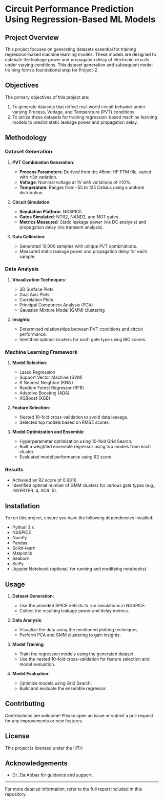 # Circuit Performance Prediction Using Regression-Based ML Models

## Project Overview

This project focuses on generating datasets essential for training regression-based machine learning models. These models are designed to estimate the leakage power and propagation delay of electronic circuits under varying conditions. This dataset generation and subsequent model training form a foundational step for Project-2.

## Objectives

The primary objectives of this project are:
1. To generate datasets that reflect real-world circuit behavior under varying Process, Voltage, and Temperature (PVT) conditions.
2. To utilize these datasets for training regression-based machine learning models to predict static leakage power and propagation delay.

## Methodology

### Dataset Generation

1. **PVT Combination Generation**:
   - **Process Parameters**: Derived from the 45nm-HP PTM file, varied with ±3σ variation.
   - **Voltage**: Nominal voltage at 1V with variations of ±10%.
   - **Temperature**: Ranges from -55 to 125 Celsius using a uniform distribution.

2. **Circuit Simulation**:
   - **Simulation Platform**: NGSPICE.
   - **Gates Simulated**: NOR2, NAND2, and NOT gates.
   - **Metrics Measured**: Static leakage power (via DC analysis) and propagation delay (via transient analysis).

3. **Data Collection**:
   - Generated 10,000 samples with unique PVT combinations.
   - Measured static leakage power and propagation delay for each sample.

### Data Analysis

1. **Visualization Techniques**:
   - 3D Surface Plots
   - Dual Axis Plots
   - Correlation Plots
   - Principal Component Analysis (PCA)
   - Gaussian Mixture Model (GMM) clustering

2. **Insights**:
   - Determined relationships between PVT conditions and circuit performance.
   - Identified optimal clusters for each gate type using BIC scores.

### Machine Learning Framework

1. **Model Selection**:
   - Lasso Regression
   - Support Vector Machine (SVM)
   - K Nearest Neighbor (KNN)
   - Random Forest Regressor (RFR)
   - Adaptive Boosting (ADA)
   - XGBoost (XGB)

2. **Feature Selection**:
   - Nested 10-fold cross-validation to avoid data leakage.
   - Selected top models based on RMSE scores.

3. **Model Optimization and Ensemble**:
   - Hyperparameter optimization using 10-fold Grid Search.
   - Built a weighted ensemble regressor using top models from each cluster.
   - Evaluated model performance using R2 score.

### Results

- Achieved an R2 score of 0.9316.
- Identified optimal number of GMM clusters for various gate types (e.g., INVERTER: 4, XOR: 5).

## Installation

To run this project, ensure you have the following dependencies installed:

- Python 3.x
- NGSPICE
- NumPy
- Pandas
- Scikit-learn
- Matplotlib
- Seaborn
- SciPy
- Jupyter Notebook (optional, for running and modifying notebooks)

## Usage

1. **Dataset Generation**:
   - Use the provided SPICE netlists to run simulations in NGSPICE.
   - Collect the resulting leakage power and delay metrics.

2. **Data Analysis**:
   - Visualize the data using the mentioned plotting techniques.
   - Perform PCA and GMM clustering to gain insights.

3. **Model Training**:
   - Train the regression models using the generated dataset.
   - Use the nested 10-fold cross-validation for feature selection and model evaluation.

4. **Model Evaluation**:
   - Optimize models using Grid Search.
   - Build and evaluate the ensemble regressor.

## Contributing

Contributions are welcome! Please open an issue or submit a pull request for any improvements or new features.

## License

This project is licensed under the IIITH

## Acknowledgements

- Dr. Zia Abbas for guidance and support.

---

For more detailed information, refer to the full report included in this repository.


